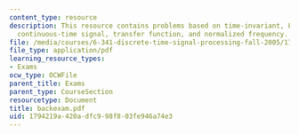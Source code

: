 ```yaml
---
content_type: resource
description: This resource contains problems based on time-invariant, LTI system,
  continuous-time signal, transfer function, and normalized frequency.
file: /media/courses/6-341-discrete-time-signal-processing-fall-2005/1794219a420adfc998f803fe946a74e3_backexam.pdf
file_type: application/pdf
learning_resource_types:
- Exams
ocw_type: OCWFile
parent_title: Exams
parent_type: CourseSection
resourcetype: Document
title: backexam.pdf
uid: 1794219a-420a-dfc9-98f8-03fe946a74e3
---
```

